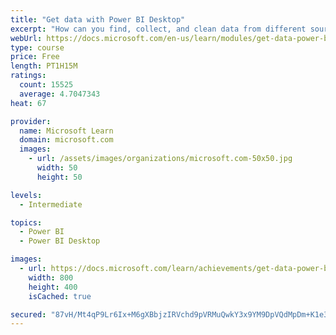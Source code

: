 ```yaml
---
title: "Get data with Power BI Desktop"
excerpt: "How can you find, collect, and clean data from different sources? Power BI is a tool for making sense of your data. You will learn tricks to make data-gathering easier."
webUrl: https://docs.microsoft.com/en-us/learn/modules/get-data-power-bi/
type: course
price: Free
length: PT1H15M
ratings:
  count: 15525
  average: 4.7047343
heat: 67

provider:
  name: Microsoft Learn
  domain: microsoft.com
  images:
    - url: /assets/images/organizations/microsoft.com-50x50.jpg
      width: 50
      height: 50

levels:
  - Intermediate

topics:
  - Power BI
  - Power BI Desktop

images:
  - url: https://docs.microsoft.com/learn/achievements/get-data-power-bi-desktop-social.png
    width: 800
    height: 400
    isCached: true

secured: "87vH/Mt4qP9Lr6Ix+M6gXBbjzIRVchd9pVRMuQwkY3x9YM9DpVQdMpDm+K1e3lRk1zcL4T3qnBSVkWBydP2H+kFVx3dW3Lh35tr3Mew6eDCmBiv6zOoBE93ujkeH6/JTVtPrWeZTy5ZcPUCUYEWEjtFeZ2JImrmltI221zcOG6P3RjiN8D5v9W2EmvWVprqiuXJ4tjZrx+eaxbevIM+UDv7rmcplwhL4cW/MXCx7t+VMn+T9evc0yZT+BQY153lQ3oLuH5YUElasrRysHhwPBSyDqpiqaikjVrI4n5lLCyTzTI/TOIQRsydREQXgXSW1AGSZWXIplx21B9cWBwDMI2nmIjb9hXL7tNs1wWTmy1n0DnaBLn0TJbY3VDDpLv1tFGL2trbflmV7f0j25wsqjWnMnVzgOASvStHybW4jPZHHVZS/cLDzbBF1JMHmyyQ+;GB1bhgw5Rb7gvLv+oAfbYg=="
---
```


